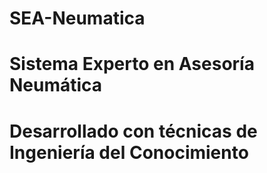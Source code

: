 # SEA-Neumatica
# Sistema Experto en Asesoría Neumática
# Desarrollado con técnicas de Ingeniería del Conocimiento
